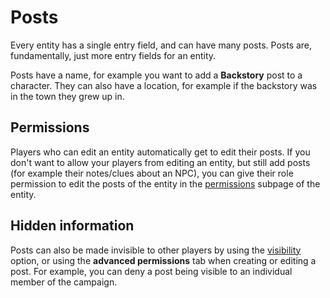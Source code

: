 # Posts

Every entity has a single entry field, and can have many posts. Posts are, fundamentally, just more entry fields for an entity.

Posts have a name, for example you want to add a **Backstory** post to a character. They can also have a location, for example if the backstory was in the town they grew up in.


## Permissions

Players who can edit an entity automatically get to edit their posts. If you don't want to allow your players from editing an entity, but still add posts (for example their notes/clues about an NPC), you can give their role permission to edit the posts of the entity in the [permissions](features/permissions) subpage of the entity.

## Hidden information

Posts can also be made invisible to other players by using the [visibility](advanced/visibility) option, or using the **advanced permissions** tab when creating or editing a post. For example, you can deny a post being visible to an individual member of the campaign.

